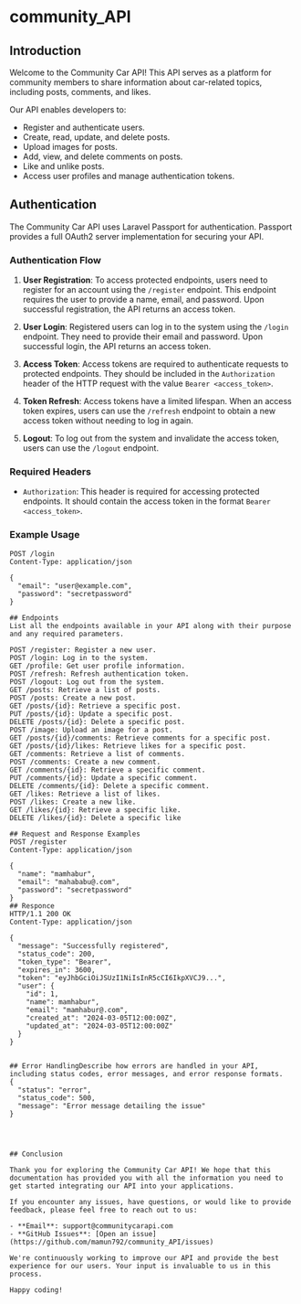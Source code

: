 # community_API


## Introduction
Welcome to the Community Car API! This API serves as a platform for community members to share information about car-related topics, including posts, comments, and likes.

Our API enables developers to:

- Register and authenticate users.
- Create, read, update, and delete posts.
- Upload images for posts.
- Add, view, and delete comments on posts.
- Like and unlike posts.
- Access user profiles and manage authentication tokens.

## Authentication
The Community Car API uses Laravel Passport for authentication. Passport provides a full OAuth2 server implementation for securing your API.

### Authentication Flow

1. **User Registration**: To access protected endpoints, users need to register for an account using the `/register` endpoint. This endpoint requires the user to provide a name, email, and password. Upon successful registration, the API returns an access token.

2. **User Login**: Registered users can log in to the system using the `/login` endpoint. They need to provide their email and password. Upon successful login, the API returns an access token.

3. **Access Token**: Access tokens are required to authenticate requests to protected endpoints. They should be included in the `Authorization` header of the HTTP request with the value `Bearer <access_token>`.

4. **Token Refresh**: Access tokens have a limited lifespan. When an access token expires, users can use the `/refresh` endpoint to obtain a new access token without needing to log in again.

5. **Logout**: To log out from the system and invalidate the access token, users can use the `/logout` endpoint.

### Required Headers

- `Authorization`: This header is required for accessing protected endpoints. It should contain the access token in the format `Bearer <access_token>`.

### Example Usage

```http
POST /login
Content-Type: application/json

{
  "email": "user@example.com",
  "password": "secretpassword"
}

## Endpoints
List all the endpoints available in your API along with their purpose and any required parameters.

POST /register: Register a new user.
POST /login: Log in to the system.
GET /profile: Get user profile information.
POST /refresh: Refresh authentication token.
POST /logout: Log out from the system.
GET /posts: Retrieve a list of posts.
POST /posts: Create a new post.
GET /posts/{id}: Retrieve a specific post.
PUT /posts/{id}: Update a specific post.
DELETE /posts/{id}: Delete a specific post.
POST /image: Upload an image for a post.
GET /posts/{id}/comments: Retrieve comments for a specific post.
GET /posts/{id}/likes: Retrieve likes for a specific post.
GET /comments: Retrieve a list of comments.
POST /comments: Create a new comment.
GET /comments/{id}: Retrieve a specific comment.
PUT /comments/{id}: Update a specific comment.
DELETE /comments/{id}: Delete a specific comment.
GET /likes: Retrieve a list of likes.
POST /likes: Create a new like.
GET /likes/{id}: Retrieve a specific like.
DELETE /likes/{id}: Delete a specific like

## Request and Response Examples
POST /register
Content-Type: application/json

{
  "name": "mamhabur",
  "email": "mahababu@.com",
  "password": "secretpassword"
}
## Responce
HTTP/1.1 200 OK
Content-Type: application/json

{
  "message": "Successfully registered",
  "status_code": 200,
  "token_type": "Bearer",
  "expires_in": 3600,
  "token": "eyJhbGciOiJSUzI1NiIsInR5cCI6IkpXVCJ9...",
  "user": {
    "id": 1,
    "name": mamhabur",
    "email": "mamhabur@.com",
    "created_at": "2024-03-05T12:00:00Z",
    "updated_at": "2024-03-05T12:00:00Z"
  }
}


## Error HandlingDescribe how errors are handled in your API, including status codes, error messages, and error response formats.
{
  "status": "error",
  "status_code": 500,
  "message": "Error message detailing the issue"
}




## Conclusion

Thank you for exploring the Community Car API! We hope that this documentation has provided you with all the information you need to get started integrating our API into your applications.

If you encounter any issues, have questions, or would like to provide feedback, please feel free to reach out to us:

- **Email**: support@communitycarapi.com
- **GitHub Issues**: [Open an issue](https://github.com/mamun792/community_API/issues)

We're continuously working to improve our API and provide the best experience for our users. Your input is invaluable to us in this process.

Happy coding!

